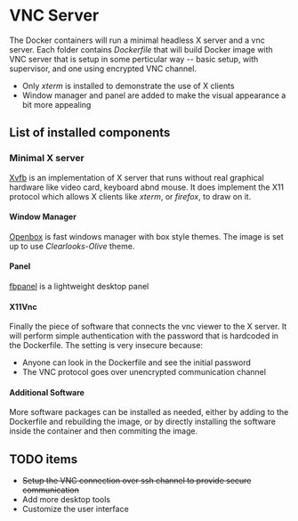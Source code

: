 VNC Server
==========

The Docker containers will run a minimal headless X server and a vnc server.
Each folder contains _Dockerfile_ that will build Docker image with VNC server
that is setup in some perticular way -- basic setup, with supervisor, and
one using encrypted VNC channel.

* Only _xterm_ is installed to demonstrate the use of X clients
* Window manager and panel are added to make the visual appearance a bit more appealing

## List of installed components

### Minimal X server

[Xvfb](http://en.wikipedia.org/wiki/Xvfb) is an implementation of X server that 
runs without real graphical hardware like video card, keyboard abnd mouse. It
does implement the X11 protocol which allows X clients like _xterm_, or
_firefox_, to draw on it.

#### Window Manager

[Openbox](http://openbox.org) is fast windows manager with box style themes. The
image is set up to use _Clearlooks-Olive_ theme.

#### Panel

[fbpanel](http://fbpanel.sourceforge.net) is a lightweight desktop panel

#### X11Vnc

Finally the piece of software that connects the vnc viewer to the X server.
It will perform simple authentication with the password that is hardcoded in
the Dockerfile. The setting is very insecure because:

* Anyone can look in the Dockerfile and see the initial password
* The VNC protocol goes over unencrypted communication channel

#### Additional Software

More software packages can be installed as needed, either by adding to the
Dockerfile and rebuilding the image, or by directly installing the software
inside the container and then commiting the image.

## TODO items

* ~~Setup the VNC connection over ssh channel to provide secure communication~~
* Add more desktop tools
* Customize the user interface
